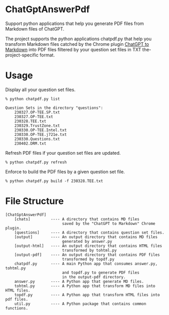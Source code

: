 # ChatGptAnswerPdf
Support python applications that help you generate PDF files from Markdown files of ChatGPT.

The project supports the python applications chatpdf.py that help you transform Markdown files catched by the Chrome plugin [ChatGPT to Markdown](https://chatopenai.pro/chatgpt-to-markdown/) into PDF files filtered by your question set files in TXT the-project-specific format.

# Usage

Display all your question set files.
```
% python chatpdf.py list

Question Sets in the directory "questions":
    230327.OP-TEE.SP.txt
    230327.OP-TEE.txt
    230328.TEE.txt
    230329.TrustZone.txt
    230330.OP-TEE.Intel.txt
    230330.OP-TEE.j721e.txt
    230330.Questions.txt
    230402.DRM.txt
```

Refresh PDF files if your question set files are updated.
```
% python chatpdf.py refresh
```

Enforce to build the PDF files by a given question set file.
```
% python chatpdf.py build -f 230328.TEE.txt
```

# File Structure
```
[ChatGptAnswerPdf]
    [chats]         ---- A directory that contains MD files 
                         saved by the "ChatGPT to Markdown" Chrome plugin.
    [questions]     ---- A directory that contains question set files.
    [output]        ---- An output directory that contains MD files 
                         generated by answer.py
    [output-html]   ---- An output directory that contains HTML files
                         transformed by tohtml.py
    [output-pdf]    ---- An output directory that contains PDF files
                         transformed by topdf.py
    chatpdf.py      ---- A main Python app that consumes answer.py, tohtml.py
                         and topdf.py to generate PDF files 
                         in the output-pdf directory. 
    answer.py       ---- A Python app that generate MD files.
    tohtml.py       ---- A Python app that transform MD files into HTML files.
    topdf.py        ---- A Python app that transform HTML files into pdf files.
    util.py         ---- A Python package that contains common functions.
```


